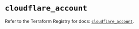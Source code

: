 # `cloudflare_account`

Refer to the Terraform Registry for docs: [`cloudflare_account`](https://registry.terraform.io/providers/cloudflare/cloudflare/5.8.2/docs/resources/account).
